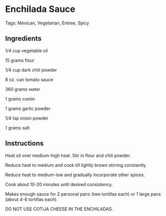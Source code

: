 # Enchilada Sauce

Tags: Mexican, Vegetarian, Entree, Spicy



## Ingredients

1/4 cup vegetable oil

15 grams flour

1/4 cup dark chili powder

8 oz. can tomato sauce

360 grams water

1 grams cumin

1 grams garlic powder

1/4 tsp onion powder

1 grams salt



## Instructions

Heat oil over medium-high heat. Stir in flour and chili powder.

Reduce heat to medium and cook till lightly brown stirring constantly.

Reduce heat to medium-low and gradually incorporate other spices.

Cook about 10-20 minutes until desired consistency.

Makes enough sauce for 2 personal pans (two tortillas each) or 1 large pans (about 4-6 tortillas each).

DO NOT USE COTIJA CHEESE IN THE ENCHILADAS.
